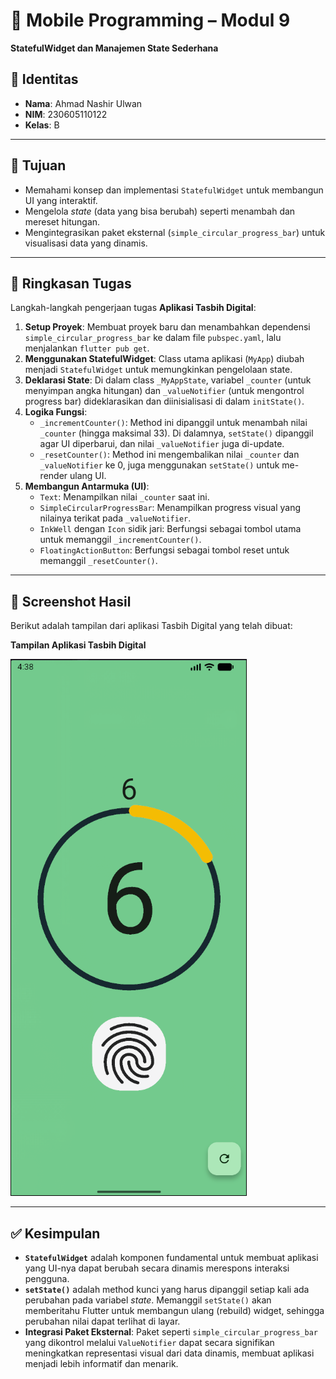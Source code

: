 # 📱 Mobile Programming – Modul 9
**StatefulWidget dan Manajemen State Sederhana**

## 👤 Identitas
- **Nama**: Ahmad Nashir Ulwan
- **NIM**: 230605110122
- **Kelas**: B

---

## 🎯 Tujuan
- Memahami konsep dan implementasi `StatefulWidget` untuk membangun UI yang interaktif.
- Mengelola *state* (data yang bisa berubah) seperti menambah dan mereset hitungan.
- Mengintegrasikan paket eksternal (`simple_circular_progress_bar`) untuk visualisasi data yang dinamis.

---

## 📝 Ringkasan Tugas
Langkah-langkah pengerjaan tugas **Aplikasi Tasbih Digital**:

1.  **Setup Proyek**: Membuat proyek baru dan menambahkan dependensi `simple_circular_progress_bar` ke dalam file `pubspec.yaml`, lalu menjalankan `flutter pub get`.
2.  **Menggunakan StatefulWidget**: Class utama aplikasi (`MyApp`) diubah menjadi `StatefulWidget` untuk memungkinkan pengelolaan state.
3.  **Deklarasi State**: Di dalam class `_MyAppState`, variabel `_counter` (untuk menyimpan angka hitungan) dan `_valueNotifier` (untuk mengontrol progress bar) dideklarasikan dan diinisialisasi di dalam `initState()`.
4.  **Logika Fungsi**:
    -   `_incrementCounter()`: Method ini dipanggil untuk menambah nilai `_counter` (hingga maksimal 33). Di dalamnya, `setState()` dipanggil agar UI diperbarui, dan nilai `_valueNotifier` juga di-update.
    -   `_resetCounter()`: Method ini mengembalikan nilai `_counter` dan `_valueNotifier` ke 0, juga menggunakan `setState()` untuk me-render ulang UI.
5.  **Membangun Antarmuka (UI)**:
    -   `Text`: Menampilkan nilai `_counter` saat ini.
    -   `SimpleCircularProgressBar`: Menampilkan progress visual yang nilainya terikat pada `_valueNotifier`.
    -   `InkWell` dengan `Icon` sidik jari: Berfungsi sebagai tombol utama untuk memanggil `_incrementCounter()`.
    -   `FloatingActionButton`: Berfungsi sebagai tombol reset untuk memanggil `_resetCounter()`.

---

## 📸 Screenshot Hasil
Berikut adalah tampilan dari aplikasi Tasbih Digital yang telah dibuat:

**Tampilan Aplikasi Tasbih Digital**

![Modul 9 Home](./assets/region-20251002-233852.png)

---

## ✅ Kesimpulan
- **`StatefulWidget`** adalah komponen fundamental untuk membuat aplikasi yang UI-nya dapat berubah secara dinamis merespons interaksi pengguna.
- **`setState()`** adalah method kunci yang harus dipanggil setiap kali ada perubahan pada variabel *state*. Memanggil `setState()` akan memberitahu Flutter untuk membangun ulang (rebuild) widget, sehingga perubahan nilai dapat terlihat di layar.
- **Integrasi Paket Eksternal**: Paket seperti `simple_circular_progress_bar` yang dikontrol melalui `ValueNotifier` dapat secara signifikan meningkatkan representasi visual dari data dinamis, membuat aplikasi menjadi lebih informatif dan menarik.